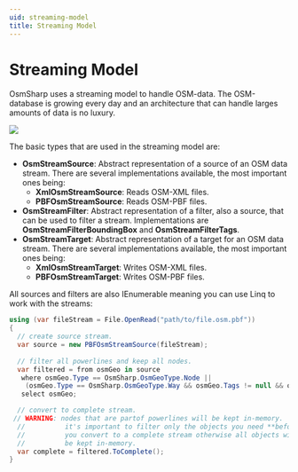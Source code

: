 ```yaml
---
uid: streaming-model
title: Streaming Model
---
```


# Streaming Model

OsmSharp uses a streaming model to handle OSM-data. The OSM-database is growing every day and an architecture that can handle larges amounts of data is no luxury. 

<img src="http://www.osmsharp.com/static/osmsharp-streaming-model.png"/>

The basic types that are used in the streaming model are:

- **OsmStreamSource**: Abstract representation of a source of an OSM data stream. There are several implementations available, the most important ones being:
  - **XmlOsmStreamSource**: Reads OSM-XML files.
  - **PBFOsmStreamSource**: Reads OSM-PBF files.
- **OsmStreamFilter**: Abstract representation of a filter, also a source, that can be used to filter a stream. Implementations are **OsmStreamFilterBoundingBox** and **OsmStreamFilterTags**.
- **OsmStreamTarget**: Abstract representation of a target for an OSM data stream. There are several implementations available, the most important ones being:
  - **XmlOsmStreamTarget**: Writes OSM-XML files.
  - **PBFOsmStreamTarget**: Writes OSM-PBF files.

All sources and filters are also IEnumerable<T> meaning you can use Linq to work with the streams:

```csharp
using (var fileStream = File.OpenRead("path/to/file.osm.pbf"))
{
  // create source stream.
  var source = new PBFOsmStreamSource(fileStream);
  
  // filter all powerlines and keep all nodes.
  var filtered = from osmGeo in source
   where osmGeo.Type == OsmSharp.OsmGeoType.Node || 
    (osmGeo.Type == OsmSharp.OsmGeoType.Way && osmGeo.Tags != null && osmGeo.Tags.Contains("power", "line"))
   select osmGeo;

  // convert to complete stream.
 // WARNING: nodes that are partof powerlines will be kept in-memory.
  //          it's important to filter only the objects you need **before** 
  //          you convert to a complete stream otherwise all objects will 
  //          be kept in-memory.
  var complete = filtered.ToComplete();
}

